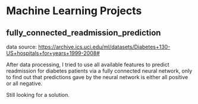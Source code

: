 # Machine Learning Projects

## fully_connected_readmission_prediction

data source: https://archive.ics.uci.edu/ml/datasets/Diabetes+130-US+hospitals+for+years+1999-2008#

After data processing, I tried to use all available features to predict readmission for diabetes patients via a fully connected neural network, only to find out that predictions gave by the neural network is either all positive or all negative. 

Still looking for a solution.
